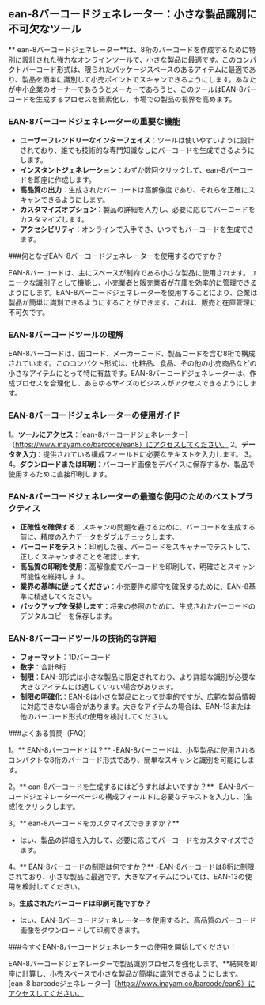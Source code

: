 ## ean-8バーコードジェネレーター：小さな製品識別に不可欠なツール

** ean-8バーコードジェネレーター**は、8桁のバーコードを作成するために特別に設計された強力なオンラインツールで、小さな製品に最適です。このコンパクトバーコード形式は、限られたパッケージスペースのあるアイテムに最適であり、製品を簡単に識別して小売ポイントでスキャンできるようにします。あなたが中小企業のオーナーであろうとメーカーであろうと、このツールはEAN-8バーコードを生成するプロセスを簡素化し、市場での製品の視界を高めます。

### EAN-8バーコードジェネレーターの重要な機能

-  **ユーザーフレンドリーなインターフェイス**：ツールは使いやすいように設計されており、誰でも技術的な専門知識なしにバーコードを生成できるようにします。
-  **インスタントジェネレーション**：わずか数回クリックして、ean-8バーコードを即座に作成します。
-  **高品質の出力**：生成されたバーコードは高解像度であり、それらを正確にスキャンできるようにします。
-  **カスタマイズオプション**：製品の詳細を入力し、必要に応じてバーコードをカスタマイズします。
-  **アクセシビリティ**：オンラインで入手でき、いつでもバーコードを生成できます。

###何となぜEAN-8バーコードジェネレーターを使用するのですか？

EAN-8バーコードは、主にスペースが制約である小さな製品に使用されます。ユニークな識別子として機能し、小売業者と販売業者が在庫を効率的に管理できるようにします。EAN-8バーコードジェネレーターを使用することにより、企業は製品が簡単に識別できるようにすることができます。これは、販売と在庫管理に不可欠です。

### EAN-8バーコードツールの理解

EAN-8バーコードは、国コード、メーカーコード、製品コードを含む8桁で構成されています。このコンパクト形式は、化粧品、食品、その他の小売商品などの小さなアイテムにとって特に有益です。EAN-8バーコードジェネレーターは、作成プロセスを合理化し、あらゆるサイズのビジネスがアクセスできるようにします。

### EAN-8バーコードジェネレーターの使用ガイド

1。**ツールにアクセス**：[ean-8バーコードジェネレーター]（https://www.inayam.co/barcode/ean8）にアクセスしてください。
2。**データを入力**：提供されている構成フィールドに必要なテキストを入力します。
3。
4。**ダウンロードまたは印刷**：バーコード画像をデバイスに保存するか、製品で使用するために直接印刷します。

### EAN-8バーコードジェネレーターの最適な使用のためのベストプラクティス

-  **正確性を確保する**：スキャンの問題を避けるために、バーコードを生成する前に、精度の入力データをダブルチェックします。
-  **バーコードをテスト**：印刷した後、バーコードをスキャナーでテストして、正しくスキャンすることを確認します。
-  **高品質の印刷を使用**：高解像度でバーコードを印刷して、明確さとスキャン可能性を維持します。
-  **業界の基準に従ってください**：小売要件の順守を確保するために、EAN-8基準に精通してください。
-  **バックアップを保持します**：将来の参照のために、生成されたバーコードのデジタルコピーを保存します。

### EAN-8バーコードツールの技術的な詳細

-  **フォーマット**：1Dバーコード
-  **数字**：合計8桁
-  **制限**：EAN-8形式は小さな製品に限定されており、より詳細な識別が必要な大きなアイテムには適していない場合があります。
-  **制限の明確化**：EAN-8は小さな製品にとって効率的ですが、広範な製品情報に対応できない場合があります。大きなアイテムの場合は、EAN-13または他のバーコード形式の使用を検討してください。

###よくある質問（FAQ）

1。** EAN-8バーコードとは？**
-EAN-8バーコードは、小型製品に使用されるコンパクトな8桁のバーコード形式であり、簡単なスキャンと識別を可能にします。

2。** ean-8バーコードを生成するにはどうすればよいですか？**
-EAN-8バーコードジェネレーターページの構成フィールドに必要なテキストを入力し、[生成]をクリックします。

3。** ean-8バーコードをカスタマイズできますか？**
- はい、製品の詳細を入力して、必要に応じてバーコードをカスタマイズできます。

4。** EAN-8バーコードの制限は何ですか？**
-EAN-8バーコードは8桁に制限されており、小さな製品に最適です。大きなアイテムについては、EAN-13の使用を検討してください。

5。**生成されたバーコードは印刷可能ですか？**
- はい、EAN-8バーコードジェネレーターを使用すると、高品質のバーコード画像をダウンロードして印刷できます。

###今すぐEAN-8バーコードジェネレーターの使用を開始してください！

EAN-8バーコードジェネレーターで製品識別プロセスを強化します。**結果を即座に計算し、小売スペースで小さな製品が簡単に識別できるようにします。[ean-8 barcodeジェネレーター]（https://www.inayam.co/barcode/ean8）にアクセスしてください。